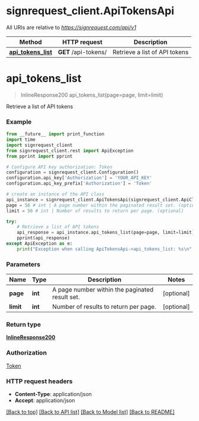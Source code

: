 # signrequest_client.ApiTokensApi

All URIs are relative to *https://signrequest.com/api/v1*

Method | HTTP request | Description
------------- | ------------- | -------------
[**api_tokens_list**](ApiTokensApi.md#api_tokens_list) | **GET** /api-tokens/ | Retrieve a list of API tokens


# **api_tokens_list**
> InlineResponse200 api_tokens_list(page=page, limit=limit)

Retrieve a list of API tokens



### Example
```python
from __future__ import print_function
import time
import signrequest_client
from signrequest_client.rest import ApiException
from pprint import pprint

# Configure API key authorization: Token
configuration = signrequest_client.Configuration()
configuration.api_key['Authorization'] = 'YOUR_API_KEY'
configuration.api_key_prefix['Authorization'] = 'Token'

# create an instance of the API class
api_instance = signrequest_client.ApiTokensApi(signrequest_client.ApiClient(configuration))
page = 56 # int | A page number within the paginated result set. (optional)
limit = 56 # int | Number of results to return per page. (optional)

try:
    # Retrieve a list of API tokens
    api_response = api_instance.api_tokens_list(page=page, limit=limit)
    pprint(api_response)
except ApiException as e:
    print("Exception when calling ApiTokensApi->api_tokens_list: %s\n" % e)
```

### Parameters

Name | Type | Description  | Notes
------------- | ------------- | ------------- | -------------
 **page** | **int**| A page number within the paginated result set. | [optional] 
 **limit** | **int**| Number of results to return per page. | [optional] 

### Return type

[**InlineResponse200**](InlineResponse200.md)

### Authorization

[Token](../README.md#Token)

### HTTP request headers

 - **Content-Type**: application/json
 - **Accept**: application/json

[[Back to top]](#) [[Back to API list]](../README.md#documentation-for-api-endpoints) [[Back to Model list]](../README.md#documentation-for-models) [[Back to README]](../README.md)

